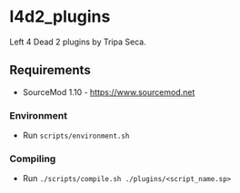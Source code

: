 # l4d2_plugins
Left 4 Dead 2 plugins by Tripa Seca.

## Requirements
- SourceMod 1.10 - https://www.sourcemod.net

### Environment
- Run `scripts/environment.sh`

### Compiling
- Run `./scripts/compile.sh ./plugins/<script_name.sp>`

